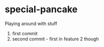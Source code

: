 # special-pancake

Playing around with stuff

1. first commit
2. second commit - first in feature 2 though